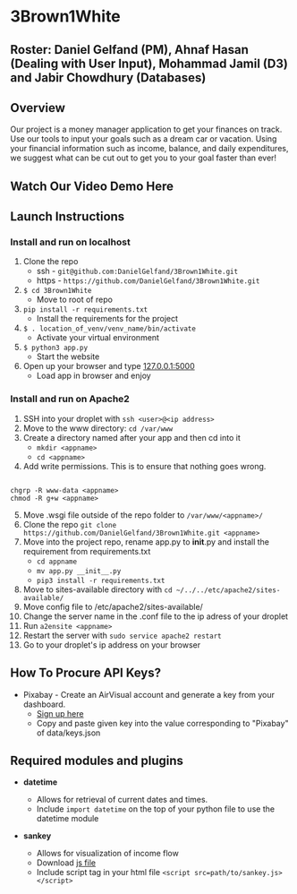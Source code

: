 # 3Brown1White

## Roster: Daniel Gelfand (PM), Ahnaf Hasan (Dealing with User Input), Mohammad Jamil (D3) and Jabir Chowdhury (Databases)

## Overview 

Our project is a money manager application to get your finances on track. Use our tools to input your goals such as a dream car or vacation. Using your financial information such as income, balance, and daily expenditures, we suggest what can be cut out to get you to your goal faster than ever!

## Watch Our Video Demo Here

## Launch Instructions

### Install and run on localhost

1. Clone the repo
    * ssh - `git@github.com:DanielGelfand/3Brown1White.git`
    * https - `https://github.com/DanielGelfand/3Brown1White.git`
2. `$ cd 3Brown1White`
   * Move to root of repo
3. `pip install -r requirements.txt`
    * Install the requirements for the project
4.  `$ . location_of_venv/venv_name/bin/activate`
    * Activate your virtual environment
5. `$ python3 app.py`
    * Start the website
7. Open up your browser and type [127.0.0.1:5000](http://127.0.0.1:5000/)
    * Load app in browser and enjoy

### Install and run on Apache2

1. SSH into your droplet with `ssh <user>@<ip address>`
2. Move to the www directory: `cd /var/www`
3. Create a directory named after your app and then cd into it
    * `mkdir <appname>`
    * `cd <appname>`
4. Add write permissions. This is to ensure that nothing goes wrong.
```

chgrp -R www-data <appname>
chmod -R g+w <appname>

```
5. Move <appname>.wsgi file outside of the repo folder to `/var/www/<appname>/`
6. Clone the repo `git clone https://github.com/DanielGelfand/3Brown1White.git <appname>`
7. Move into the project repo, rename app.py to __init__.py and install the requirement from requirements.txt
    * `cd appname`
    * `mv app.py __init__.py`
    * `pip3 install -r requirements.txt`
8. Move to sites-available directory with `cd ~/../../etc/apache2/sites-available/` 
9. Move config file to /etc/apache2/sites-available/
10. Change the server name in the <appname>.conf file to the ip adress of your droplet
11. Run `a2ensite <appname>`
12. Restart the server with `sudo service apache2 restart`
13. Go to your droplet's ip address on your browser

 ## How To Procure API Keys?

 * Pixabay - Create an AirVisual account and generate a key from your dashboard.
    * [Sign up here](https://pixabay.com/service/about/api/)
    * Copy and paste given key into the value corresponding to "Pixabay" of data/keys.json
    
## Required modules and plugins
* **datetime**
   * Allows for retrieval of current dates and times.
   * Include `import datetime` on the top of your python file to use the datetime module
   
* **sankey**
   * Allows for visualization of income flow
   * Download [js file](https://github.com/d3/d3-sankey/releases/tag/v0.9.1)
   * Include script tag in your html file `<script src=path/to/sankey.js></script>`
   
  


